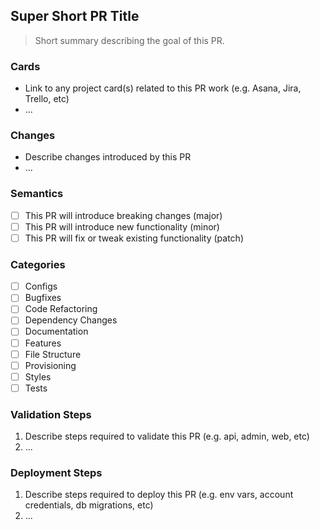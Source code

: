 ## Super Short PR Title

> Short summary describing the goal of this PR.

### Cards

- Link to any project card(s) related to this PR work (e.g. Asana, Jira, Trello, etc)
- ...

### Changes

- Describe changes introduced by this PR
- ...

### Semantics

- [ ] This PR will introduce breaking changes (major)
- [ ] This PR will introduce new functionality (minor)
- [ ] This PR will fix or tweak existing functionality (patch)

### Categories

- [ ] Configs
- [ ] Bugfixes
- [ ] Code Refactoring
- [ ] Dependency Changes
- [ ] Documentation
- [ ] Features
- [ ] File Structure
- [ ] Provisioning
- [ ] Styles
- [ ] Tests

### Validation Steps

1. Describe steps required to validate this PR (e.g. api, admin, web, etc)
1. ...

### Deployment Steps

1. Describe steps required to deploy this PR (e.g. env vars, account credentials, db migrations, etc)
1. ...

